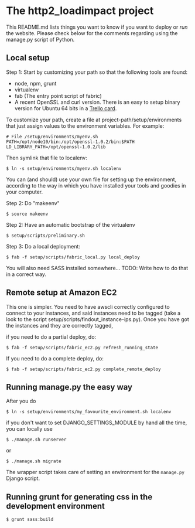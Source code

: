 
The http2\_loadimpact project
=============================

This README.md lists things you want to know if you want to deploy or *run* the website. Please check below 
for the comments regarding using the manage.py script of Python.

Local setup
-----------

Step 1: Start by customizing your path so that the following
tools are found:

- node, npm, grunt
- virtualenv
- fab (The entry point script of fabric)
- A recent OpenSSL and curl version. There is an easy to setup 
  binary version for Ubuntu 64 bits in a [Trello card](https://trello.com/c/7lgxp6mc/29-recent-curl-is-needed-how-to-install-it).

To customize your path, create a file at project-path/setup/environments  
that just assign values to the environment variables. For example:

    # File /setup/environments/myenv.sh
    PATH=/opt/node10/bin:/opt/openssl-1.0.2/bin:$PATH
    LD_LIBRARY_PATH=/opt/openssl-1.0.2/lib

Then symlink that file to localenv:

    $ ln -s setup/environments/myenv.sh localenv

You can (and should) use your own file for setting up the environment, according
to the way in which you have installed your tools and goodies in your computer.

Step 2: Do "makeenv"

    $ source makeenv

Step 2: Have an automatic bootstrap of the virtualenv

    $ setup/scripts/preliminary.sh

Step 3: Do a local deployment:

    $ fab -f setup/scripts/fabric_local.py local_deploy


You will also need SASS installed somewhere... TODO: Write how to do that in a 
correct way.

Remote setup at Amazon EC2
--------------------------

This one is simpler. You need to have awscli correctly configured to connect to your 
instances, and said instances need to be tagged (take a look to the script setup/scripts/findout_instance-ips.py). Once you have got the instances and they are correctly tagged,

if you need to do a partial deploy, do:

    $ fab -f setup/scripts/fabric_ec2.py refresh_running_state

If you need to do a complete deploy, do:

    $ fab -f setup/scripts/fabric_ec2.py complete_remote_deploy

Running manage.py the easy way
------------------------------

After you do

    $ ln -s setup/environments/my_favourite_environment.sh localenv

if you don't want to set DJANGO\_SETTINGS\_MODULE by hand all the time, you can 
locally use 

    $ ./manage.sh runserver 

or 

    $ ./manage.sh migrate

The wrapper script takes care of setting an environment for the `manage.py`  Django 
script.


Running grunt for generating css in the development environment
---------------------------------------------------------------

    $ grunt sass:build
